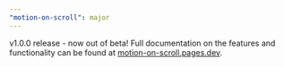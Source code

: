 ```yaml
---
"motion-on-scroll": major
---
```


v1.0.0 release - now out of beta! Full documentation on the features and functionality can be found at [motion-on-scroll.pages.dev](https://motion-on-scroll.pages.dev/).
